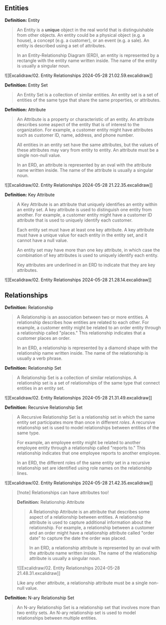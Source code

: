 ## Entities

**Definition:** Entity
> An Entity is a **unique** object in the real world that is distinguishable from other objects. An entity could be a physical object (e.g. a house), a concept (e.g. a customer), or an event (e.g. a sale). An entity is described using a set of attributes.
>
> In an Entity-Relationship Diagram (ERD), an entity is represented by a rectangle with the entity name written inside. The name of the entity is usually a singular noun.

![[Excalidraw/02. Entity Relationships 2024-05-28 21.02.59.excalidraw]]

**Definition:** Entity Set
> An Entity Set is a collection of similar entities. An entity set is a set of entities of the same type that share the same properties, or attributes.

**Definition:** Attribute
> An Attribute is a property or characteristic of an entity. An attribute describes some aspect of the entity that is of interest to the organization. For example, a customer entity might have attributes such as customer ID, name, address, and phone number.
>
> All entities in an entity set have the same attributes, but the values of these attributes may vary from entity to entity. An attribute must be a single non-null value.
>
> In an ERD, an attribute is represented by an oval with the attribute name written inside. The name of the attribute is usually a singular noun.

![[Excalidraw/02. Entity Relationships 2024-05-28 21.22.35.excalidraw]]

**Definition:** Key Attribute
> A Key Attribute is an attribute that uniquely identifies an entity within an entity set. A key attribute is used to distinguish one entity from another. For example, a customer entity might have a customer ID attribute that is used to uniquely identify each customer.
>
> Each entity set must have at least one key attribute. A key attribute must have a unique value for each entity in the entity set, and it cannot have a null value.
>
> An entity set may have more than one key attribute, in which case the combination of key attributes is used to uniquely identify each entity.
>
> Key attributes are underlined in an ERD to indicate that they are key attributes.

![[Excalidraw/02. Entity Relationships 2024-05-28 21.28.14.excalidraw]]

## Relationships

**Definition:** Relationship
> A Relationship is an association between two or more entities. A relationship describes how entities are related to each other. For example, a customer entity might be related to an order entity through a relationship called "places." This relationship indicates that a customer places an order.
>
> In an ERD, a relationship is represented by a diamond shape with the relationship name written inside. The name of the relationship is usually a verb phrase.

**Definition:** Relationship Set
> A Relationship Set is a collection of similar relationships. A relationship set is a set of relationships of the same type that connect entities in an entity set.

![[Excalidraw/02. Entity Relationships 2024-05-28 21.31.49.excalidraw]]

**Definition:** Recursive Relationship Set
> A Recursive Relationship Set is a relationship set in which the same entity set participates more than once in different *roles*. A recursive relationship set is used to model relationships between entities of the same type.
>
> For example, an employee entity might be related to another employee entity through a relationship called "reports to." This relationship indicates that one employee reports to another employee.
>
> In an ERD, the different roles of the same entity set in a recursive relationship set are identified using role names on the relationship lines.

![[Excalidraw/02. Entity Relationships 2024-05-28 21.42.35.excalidraw]]

> [!note] Relationships can have attributes too!
>
> **Definition:** Relationship Attribute
> > A Relationship Attribute is an attribute that describes some aspect of a relationship between entities. A relationship attribute is used to capture additional information about the relationship. For example, a relationship between a customer and an order might have a relationship attribute called "order date" to capture the date the order was placed.
> >
> > In an ERD, a relationship attribute is represented by an oval with the attribute name written inside. The name of the relationship attribute is usually a singular noun.
>
> ![[Excalidraw/02. Entity Relationships 2024-05-28 21.48.31.excalidraw]]
>
> Like any other attribute, a relationship attribute must be a single non-null value.

<!-- N-ary relationship sets -->
**Definition:** N-ary Relationship Set
> An N-ary Relationship Set is a relationship set that involves more than two entity sets. An N-ary relationship set is used to model relationships between multiple entities.
